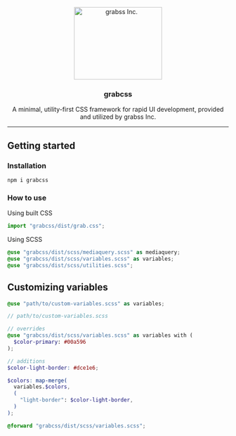 <p align="center">
  <a href="https://www.grabss.co.jp/">
    <img src="https://www.grabss.co.jp/wp-content/themes/grabss-theme02/dist/images/logomark-grabss.svg" alt="grabss Inc." width="200" height="165">
  </a>
</p>

<h3 align="center">grabcss</h3>

<p align="center">
  A minimal, utility-first CSS framework for rapid UI development, provided and utilized by grabss Inc.
</p>

---

## Getting started

### Installation

```console
npm i grabcss
```

### How to use

Using built CSS

```js
import "grabcss/dist/grab.css";
```

Using SCSS

```scss
@use "grabcss/dist/scss/mediaquery.scss" as mediaquery;
@use "grabcss/dist/scss/variables.scss" as variables;
@use "grabcss/dist/scss/utilities.scss";
```

## Customizing variables

```scss
@use "path/to/custom-variables.scss" as variables;
```

```scss
// path/to/custom-variables.scss

// overrides
@use "grabcss/dist/scss/variables.scss" as variables with (
  $color-primary: #00a596
);

// additions
$color-light-border: #dce1e6;

$colors: map-merge(
  variables.$colors,
  (
    "light-border": $color-light-border,
  )
);

@forward "grabcss/dist/scss/variables.scss";
```
